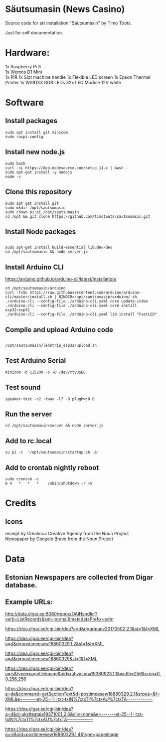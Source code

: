 # Säutsumasin (News Casino)

Source code for art installation "Säutsumasin" by Timo Toots.

Just for self documentation.

# Hardware:

1x Raspberry Pi 3  
1x Wemos D1 Mini  
1x PIR
1x Slot machine handle
1x Flexible LED screen
1x Epson Thermal Printer
1x WS81XX RGB LEDs
32x LED Module 12V white

# Software

## Install packages
```
sudo apt install git minicom
sudo raspi-config
```

## Install new node.js
```
sudo bash  
curl -sL https://deb.nodesource.com/setup_11.x | bash -  
sudo apt-get install -y nodejs  
node -v  
```


## Clone this repository
```
sudo apt get install git
sudo mkdir /opt/sautsumasin
sudo chown pi:pi /opt/sautsumasin
cd /opt && git clone https://github.com/timotoots/sautsumasin.git
```



## Install Node packages
```

sudo apt-get install build-essential libudev-dev
cd /opt/sautsumasin && node server.js
```

## Install Arduino CLI
https://arduino.github.io/arduino-cli/latest/installation/

```
cd /opt/sautsumasin/arduino
curl -fsSL https://raw.githubusercontent.com/arduino/arduino-cli/master/install.sh | BINDIR=/opt/sautsumasin/arduino/ sh
./arduino-cli --config-file ./arduino-cli.yaml core update-index  
./arduino-cli --config-file ./arduino-cli.yaml core install esp32:esp32
./arduino-cli --config-file ./arduino-cli.yaml lib install "FastLED"

```


## Compile and upload Arduino code
```

/opt/sautsumasin/ledstrip_esp32/upload.sh 
```

## Test Arduino Serial
```
minicom -b 115200 -o -D /dev/ttyUSB0
```

## Test sound
```
speaker-test -c2 -twav -l7 -D plughw:0,0
```

## Run the server
```
cd /opt/sautsumasin/server && node server.js
```


## Add to rc.local
```
su pi -c  '/opt/sautsumasin/startup.sh  &'
```

## Add to crontab nightly reboot
```
sudo crontab -e
0 4   *   *   *    /sbin/shutdown -r +5
```
# Credits

## Icons
receipt by Creaticca Creative Agency from the Noun Project  
Newspaper by Gonzalo Bravo from the Noun Project  



# Data

## Estonian Newspapers are collected from Digar database.


## Example URLs:

http://data.digar.ee:8080/repox/OAIHandler?verb=ListRecords&set=journal&metadataPrefix=edm

https://dea.digar.ee/cgi-bin/dea?a=d&d=aripaev20170502.2.1&st=1&f=XML

https://dea.digar.ee/cgi-bin/dea?a=d&d=postimeesew18860329.1.2&st=1&f=XML

https://dea.digar.ee/cgi-bin/dea?a=d&d=postimeesew18860329&st=1&f=XML

https://dea.digar.ee/cgi-bin/dea?a=is&type=pagetileimage&oid=rahvasona19380923.1.1&width=256&crop=0,0,256,256

https://dea.digar.ee/cgi-bin/dea?a=da&command=getSectionText&d=postimeesew18860329.2.1&srpos=&f=XML&e=-------et-25--1--txt-txIN%7ctxTI%7ctxAU%7ctxTA-------------

https://dea.digar.ee/cgi-bin/dea?a=d&d=ukslteataja19371001.2.6&dliv=none&e=-------et-25--1--txt-txIN%7ctxTI%7ctxAU%7ctxTA-------------

https://dea.digar.ee/cgi-bin/dea?a=is&oid=postimeesew18860329.1.4&type=pageimage

